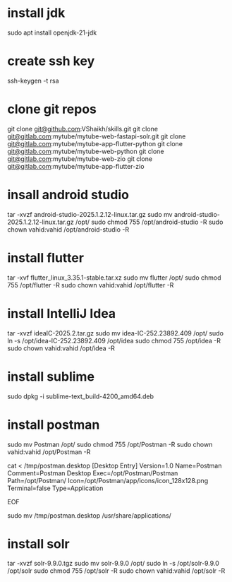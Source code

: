 # install jdk
sudo apt install openjdk-21-jdk

# create ssh key
ssh-keygen -t rsa

# clone git repos
git clone git@github.com:VShaikh/skills.git
git clone git@gitlab.com:mytube/mytube-web-fastapi-solr.git
git clone git@gitlab.com:mytube/mytube-app-flutter-python
git clone git@gitlab.com:mytube/mytube-web-python
git clone git@gitlab.com:mytube/mytube-web-zio
git clone git@gitlab.com:mytube/mytube-app-flutter-zio

# insall android studio
tar -xvzf android-studio-2025.1.2.12-linux.tar.gz
sudo mv android-studio-2025.1.2.12-linux.tar.gz /opt/
sudo chmod 755 /opt/android-studio -R
sudo chown vahid:vahid /opt/android-studio -R

# install flutter
tar -xvf flutter_linux_3.35.1-stable.tar.xz
sudo mv flutter /opt/
sudo chmod 755 /opt/flutter -R
sudo chown vahid:vahid /opt/flutter -R

# install IntelliJ Idea
tar -xvzf ideaIC-2025.2.tar.gz 
sudo mv idea-IC-252.23892.409 /opt/
sudo ln -s /opt/idea-IC-252.23892.409 /opt/idea
sudo chmod 755 /opt/idea -R
sudo chown vahid:vahid /opt/idea -R

# install sublime
sudo dpkg -i sublime-text_build-4200_amd64.deb

# install postman
sudo mv Postman /opt/
sudo chmod 755 /opt/Postman -R
sudo chown vahid:vahid /opt/Postman -R

cat <<EOF > /tmp/postman.desktop
[Desktop Entry]
Version=1.0
Name=Postman
Comment=Postman Desktop
Exec=/opt/Postman/Postman
Path=/opt/Postman/
Icon=/opt/Postman/app/icons/icon_128x128.png
Terminal=false
Type=Application

EOF

sudo mv /tmp/postman.desktop /usr/share/applications/

# install solr
tar -xvzf solr-9.9.0.tgz
sudo mv solr-9.9.0 /opt/
sudo ln -s /opt/solr-9.9.0 /opt/solr
sudo chmod 755 /opt/solr -R
sudo chown vahid:vahid /opt/solr -R
